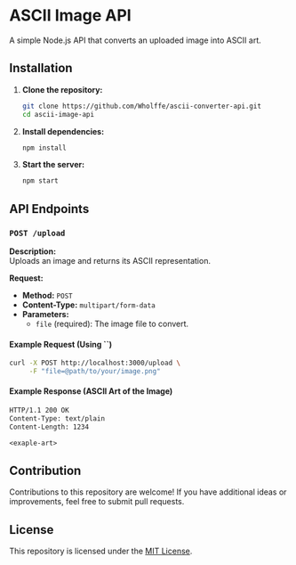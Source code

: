 # ASCII Image API

A simple Node.js API that converts an uploaded image into ASCII art.

## Installation

1. **Clone the repository:**
   ```sh
   git clone https://github.com/Wholffe/ascii-converter-api.git
   cd ascii-image-api
   ```

2. **Install dependencies:**
   ```sh
   npm install
   ```

3. **Start the server:**
   ```sh
   npm start
   ```

## API Endpoints

### `POST /upload`

**Description:**\
Uploads an image and returns its ASCII representation.

**Request:**

- **Method:** `POST`
- **Content-Type:** `multipart/form-data`
- **Parameters:**
  - `file` (required): The image file to convert.

#### **Example Request (Using **``**)**

```sh
curl -X POST http://localhost:3000/upload \
     -F "file=@path/to/your/image.png"
```

#### **Example Response (ASCII Art of the Image)**

```txt
HTTP/1.1 200 OK
Content-Type: text/plain
Content-Length: 1234

<exaple-art>
```

## Contribution

Contributions to this repository are welcome! If you have additional ideas or improvements, feel free to submit pull requests.

## License

This repository is licensed under the [MIT License](./LICENSE).
